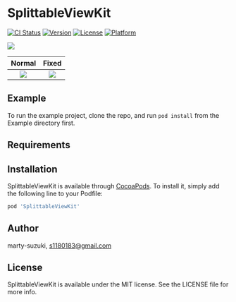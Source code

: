 # SplittableViewKit

[![CI Status](https://img.shields.io/travis/marty-suzuki/SplittableViewKit.svg?style=flat)](https://travis-ci.org/marty-suzuki/SplittableViewKit)
[![Version](https://img.shields.io/cocoapods/v/SplittableViewKit.svg?style=flat)](https://cocoapods.org/pods/SplittableViewKit)
[![License](https://img.shields.io/cocoapods/l/SplittableViewKit.svg?style=flat)](https://cocoapods.org/pods/SplittableViewKit)
[![Platform](https://img.shields.io/cocoapods/p/SplittableViewKit.svg?style=flat)](https://cocoapods.org/pods/SplittableViewKit)

![](./Images/sample.gif)

| Normal | Fixed |
| :-: | :-: |
| ![](./Images/normal.gif) | ![](./Images/fixed.gif) |

## Example

To run the example project, clone the repo, and run `pod install` from the Example directory first.

## Requirements

## Installation

SplittableViewKit is available through [CocoaPods](https://cocoapods.org). To install
it, simply add the following line to your Podfile:

```ruby
pod 'SplittableViewKit'
```

## Author

marty-suzuki, s1180183@gmail.com

## License

SplittableViewKit is available under the MIT license. See the LICENSE file for more info.
